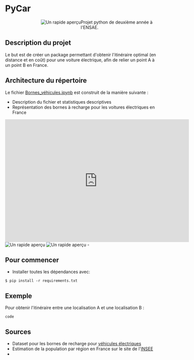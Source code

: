 # PyCar

<div style="display: flex; justify-content: space-between;">
    <div style="flex: 1; text-align: right;">
        <picture>
        <source media="(prefers-color-scheme: dark)" srcset="https://github.com/AugustinCablant/PyCar/blob/main/images/logo.png">
        <source media="(prefers-color-scheme: light)" srcset="https://github.com/AugustinCablant/PyCar/blob/main/images/logo.png">
        <img alt="Un rapide aperçu" src="https://github.com/AugustinCablant/Projet_python_2A/blob/main/cap.png">
        </picture>
    </div>
    <div style="flex: 1; padding-right: 10px;">
        Projet python de deuxième année à l'ENSAE.
    </div>
    
</div>

## Description du projet 
Le but est de créer un package permettant d'obtenir l'itinéraire optimal (en distance et en coût) pour une voiture électrique, afin de relier un point A à un point B en France. 

## Architecture du répertoire 
Le fichier [Bornes_véhicules.ipynb](https://github.com/AugustinCablant/PyCar/blob/main/Bornes_v%C3%A9hicules_%C3%A9lectriques.ipynb) est construit de la manière suivante :
- Description du fichier et statistiques descriptives
- Représentation des bornes à recharge pour les voitures électriques en France
<iframe width="600" height="400" frameborder="0" scrolling="no" marginheight="0" marginwidth="0" src="https://github.com/AugustinCablant/PyCar/blob/main/DOWNLOAD/map_bornes.html"></iframe>

<picture>
 <source media="(prefers-color-scheme: dark)" srcset="https://github.com/AugustinCablant/PyCar/blob/main/images/cap1.png">
 <source media="(prefers-color-scheme: light)" srcset="https://github.com/AugustinCablant/PyCar/blob/main/images/cap1.png">
<img alt="Un rapide aperçu" src="https://github.com/AugustinCablant/PyCar/blob/main/cap.png">
</picture>
<picture>
 <source media="(prefers-color-scheme: dark)" srcset="https://github.com/AugustinCablant/PyCar/blob/main/images/cap2.png">
 <source media="(prefers-color-scheme: light)" srcset="https://github.com/AugustinCablant/PyCar/blob/main/images/cap2.png">
 <img alt="Un rapide aperçu" src="https://github.com/AugustinCablant/PyCar/blob/main/cap.png">
</picture>
- 

## Pour commencer

- Installer toutes les dépendances avec:

```
$ pip install -r requirements.txt
```

## Exemple

Pour obtenir l'itinéraire entre une localisation A et une localisation B :

```
code
```

## Sources 
- Dataset pour les bornes de recharge pour [véhicules électriques](https://www.data.gouv.fr/fr/datasets/bornes-de-recharge-pour-vehicules-electriques-3/)
- Estimation de la population par région en France sur le site de l'[INSEE](https://www.insee.fr/fr/statistiques/1893198)
- 
